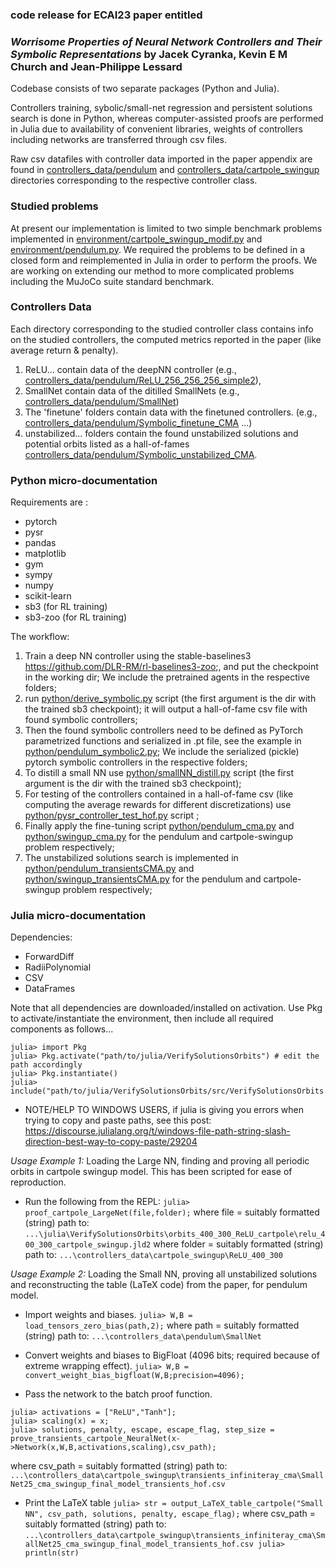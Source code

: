 ### code release for ECAI23 paper entitled
### _Worrisome Properties of Neural Network Controllers and Their Symbolic Representations_ by Jacek Cyranka, Kevin E M Church and Jean-Philippe Lessard

Codebase consists of two separate packages (Python and Julia).

Controllers training, sybolic/small-net regression and persistent solutions search is done in Python,
whereas computer-assisted proofs are performed in Julia due to availability of convenient libraries, 
weights of controllers including networks are transferred through csv files.

Raw csv datafiles with controller data imported in the paper appendix are found in 
[controllers_data/pendulum](controllers_data/pendulum) and [controllers_data/cartpole_swingup](controllers_data/cartpole_swingup) directories corresponding to the respective controller class.

### Studied problems

At present our implementation is limited to two simple benchmark problems implemented in [environment/cartpole_swingup_modif.py](environment/cartpole_swingup_modif.py) and [environment/pendulum.py](environment/pendulum.py). 
We required the problems to be defined in a closed form and reimplemented in Julia in order to perform the proofs. We are working on extending our method
to more complicated problems including the MuJoCo suite standard benchmark. 

### Controllers Data

Each directory corresponding to the studied controller class contains info on the studied controllers, the computed metrics reported in the paper (like average return & penalty).   

1) ReLU... contain data of the deepNN controller (e.g., [controllers_data/pendulum/ReLU_256_256_256_simple2](controllers_data/pendulum/ReLU_256_256_256_simple2)),
2) SmallNet contain data of the ditilled SmallNets (e.g., [controllers_data/pendulum/SmallNet](controllers_data/pendulum/SmallNet))
3) The 'finetune' folders contain data with the finetuned controllers. (e.g., [controllers_data/pendulum/Symbolic_finetune_CMA](controllers_data/pendulum/Symbolic_finetune_CMA) ...)
4) unstabilized... folders contain the found unstabilized solutions and potential orbits listed as a hall-of-fames [controllers_data/pendulum/Symbolic_unstabilized_CMA](controllers_data/pendulum/Symbolic_unstabilized_CMA).

### Python micro-documentation

Requirements are :
* pytorch
* pysr
* pandas
* matplotlib
* gym
* sympy
* numpy
* scikit-learn
* sb3 (for RL training)
* sb3-zoo (for RL training)

The workflow:

1) Train a deep NN controller using the stable-baselines3  https://github.com/DLR-RM/rl-baselines3-zoo;, and put the checkpoint in the working dir; We include the pretrained agents in the respective folders;
2) run [python/derive_symbolic.py](python/derive_symbolic.py) script (the first argument is the dir with the trained sb3 checkpoint); it will output a hall-of-fame csv file with found symbolic controllers; 
3) Then the found symbolic controllers need to be defined as PyTorch parametrized functions and serialized in .pt file, see the example in [python/pendulum_symbolic2.py](python/pendulum_symbolic2.py); We include the serialized (pickle) pytorch symbolic controllers in the respective folders;
4) To distill a small NN use [python/smallNN_distill.py](python/smallNN_distill.py) script (the first argument is the dir with the trained sb3 checkpoint);
5) For testing of the controllers contained in a hall-of-fame csv (like computing the average rewards for different discretizations) use [python/pysr_controller_test_hof.py](python/pysr_controller_test_hof.py) script ;
6) Finally apply the fine-tuning script [python/pendulum_cma.py](python/pendulum_cma.py) and [python/swingup_cma.py](python/swingup_cma.py) for the pendulum and cartpole-swingup problem respectively;
7) The unstabilized solutions search is implemented in [python/pendulum_transientsCMA.py](python/pendulum_transientsCMA.py) and [python/swingup_transientsCMA.py](python/swingup_transientsCMA.py) for the pendulum and cartpole-swingup problem respectively;

### Julia micro-documentation

Dependencies: 
* ForwardDiff
* RadiiPolynomial
* CSV
* DataFrames

Note that all dependencies are downloaded/installed on activation. Use Pkg to activate/instantiate the environment, then include all required components as follows...
```
julia> import Pkg
julia> Pkg.activate("path/to/julia/VerifySolutionsOrbits") # edit the path accordingly
julia> Pkg.instantiate()
julia> include("path/to/julia/VerifySolutionsOrbits/src/VerifySolutionsOrbits.jl");
```

- NOTE/HELP TO WINDOWS USERS, if julia is giving you errors when trying to copy and paste paths, see this post: 
https://discourse.julialang.org/t/windows-file-path-string-slash-direction-best-way-to-copy-paste/29204

_Usage Example 1:_ Loading the Large NN, finding and proving all periodic orbits in cartpole swingup model. This has been scripted for ease of reproduction.

- Run the following from the REPL: 
`julia> proof_cartpole_LargeNet(file,folder);`
where file = suitably formatted (string) path to: `...\julia\VerifySolutionsOrbits\orbits_400_300_ReLU_cartpole\relu_400_300_cartpole_swingup.jld2`
where folder = suitably formatted (string) path to: `...\controllers_data\cartpole_swingup\ReLU_400_300`

_Usage Example 2:_ Loading the Small NN, proving all unstabilized solutions and reconstructing the table (LaTeX code) from the paper, for pendulum model.

- Import weights and biases. 
`julia> W,B = load_tensors_zero_bias(path,2);`
where path = suitably formatted (string) path to:   `...\controllers_data\pendulum\SmallNet`

- Convert weights and biases to BigFloat (4096 bits; required because of extreme wrapping effect). 
`julia> W,B = convert_weight_bias_bigfloat(W,B;precision=4096);`

- Pass the network to the batch proof function.
```
julia> activations = ["ReLU","Tanh"];
julia> scaling(x) = x;
julia> solutions, penalty, escape, escape_flag, step_size = prove_transients_cartpole_NeuralNet(x->Network(x,W,B,activations,scaling),csv_path);
```
where csv_path = suitably formatted (string) path to: `...\controllers_data\cartpole_swingup\transients_infiniteray_cma\SmallNet25_cma_swingup_final_model_transients_hof.csv`

- Print the LaTeX table
`julia> str = output_LaTeX_table_cartpole("Small NN", csv_path, solutions, penalty, escape_flag);`
where csv_path = suitably formatted (string) path to: `...\controllers_data\cartpole_swingup\transients_infiniteray_cma\SmallNet25_cma_swingup_final_model_transients_hof.csv
julia> println(str)`
